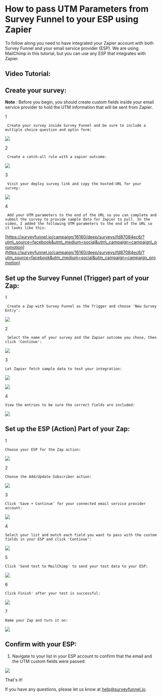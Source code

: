 # How to pass UTM Parameters from Survey Funnel to your ESP using Zapier

To follow along you need to have integrated your Zapier account with both Survey Funnel and your email service provider \(ESP\). We are using MailChimp in this tutorial, but you can use any ESP that integrates with Zapier.

## Video Tutorial:

## Create your survey:

**Note** : Before you begin, you should create custom fields inside your email service provider to hold the UTM information that will be sent from Zapier.

1

```text
 Create your survey inside Survey Funnel and be sure to include a multiple choice question and optin form: 
```

![](https://d33v4339jhl8k0.cloudfront.net/docs/assets/53974d6ce4b0c76107b109d1/images/5b895b2d2c7d3a03f89e567c/file-%20pb7HWVgK96.png)

2

```text
 Create a catch-all rule with a zapier outcome: 
```

![](https://d33v4339jhl8k0.cloudfront.net/docs/assets/53974d6ce4b0c76107b109d1/images/5b8840322c7d3a03f89e4ce6/file-%20wz4fj7wjJO.png)

3

```text
 Visit your deploy survey link and copy the hosted-URL for your survey: 
```

![](https://d33v4339jhl8k0.cloudfront.net/docs/assets/53974d6ce4b0c76107b109d1/images/5b8840c10428631d7a8a8f16/file-A8MBXSdfWz.png)

4

```text
 Add your UTM parameters to the end of the URL so you can complete and submit the survey to provide sample data for Zapier to pull. In the video, I added the following UTM parameters to the end of the URL so it looks like this: 
```

[https://surveyfunnel.io/campaign/16160/deep/surveys/fd87084ec6/?utm\_source=facebook&utm\_medium=social&utm\_campaign=campaign\_promotion](https://surveyfunnel.io/campaign/16160/deep/surveys/fd87084ec6/?utm_source=facebook&utm_medium=social&utm_campaign=campaign_promotion)

## Set up the Survey Funnel \(Trigger\) part of your Zap:

1

```text
 Create a Zap with Survey Funnel as the Trigger and choose 'New Survey Entry': 
```

![](https://d33v4339jhl8k0.cloudfront.net/docs/assets/53974d6ce4b0c76107b109d1/images/5b8843130428631d7a8a8f59/file-%20ekUOf4Rw7o.png)

2

```text
 Select the name of your survey and the Zapier outcome you chose, then click 'Continue': 
```

![](https://d33v4339jhl8k0.cloudfront.net/docs/assets/53974d6ce4b0c76107b109d1/images/5b88438d0428631d7a8a8f60/file-6s41CE1OoE.png)

3

```text
Let Zapier fetch sample data to test your integration:
```

![](https://d33v4339jhl8k0.cloudfront.net/docs/assets/53974d6ce4b0c76107b109d1/images/5b89613b2c7d3a03f89e56bd/file-%20NPQC9h4vKJ.png)

![](https://d33v4339jhl8k0.cloudfront.net/docs/assets/53974d6ce4b0c76107b109d1/images/5b8960760428631d7a8a98eb/file-6bn0nsrvJc.png)

4

```text
View the entries to be sure the correct fields are included:
```

![](https://d33v4339jhl8k0.cloudfront.net/docs/assets/53974d6ce4b0c76107b109d1/images/5b8962b62c7d3a03f89e56ce/file-y7ol8fZqKM.png)

## Set up the ESP \(Action\) Part of your Zap:

1

```text
Choose your ESP for the Zap action:
```

![](https://d33v4339jhl8k0.cloudfront.net/docs/assets/53974d6ce4b0c76107b109d1/images/5b89637e0428631d7a8a9918/file-Y2h1aZKozW.png)

2

```text
Choose the Add/Update Subscriber action:
```

![](https://d33v4339jhl8k0.cloudfront.net/docs/assets/53974d6ce4b0c76107b109d1/images/5b89641f0428631d7a8a9921/file-G3mfSjUpaT.png)

3

```text
Click 'Save + Continue' for your connected email service provider account:
```

![](https://d33v4339jhl8k0.cloudfront.net/docs/assets/53974d6ce4b0c76107b109d1/images/5b8964992c7d3a03f89e56ed/file-%20DWO5oARkCa.png)

4

```text
Select your list and match each field you want to pass with the custom fields in your ESP and click 'Continue':
```

![](https://d33v4339jhl8k0.cloudfront.net/docs/assets/53974d6ce4b0c76107b109d1/images/5b8964af0428631d7a8a992a/file-%20xnYZFHN8oC.png)

5

```text
Click 'Send test to MailChimp' to send your test data to your ESP:
```

![](https://d33v4339jhl8k0.cloudfront.net/docs/assets/53974d6ce4b0c76107b109d1/images/5b8965792c7d3a03f89e56f4/file-%20Of4DppouYb.png)

6

```text
Click Finish' after your test is successful:
```

![](https://d33v4339jhl8k0.cloudfront.net/docs/assets/53974d6ce4b0c76107b109d1/images/5b8967262c7d3a03f89e5709/file-%20KHHFaHb963.png)

7

```text
Name your Zap and turn it on:
```

![](https://d33v4339jhl8k0.cloudfront.net/docs/assets/53974d6ce4b0c76107b109d1/images/5b8967520428631d7a8a994e/file-%20zdqRvSDTcw.png)

## Confirm with your ESP:

1. Navigate to your list in your ESP account to confirm that the email and the UTM custom fields were passed:

![](https://d33v4339jhl8k0.cloudfront.net/docs/assets/53974d6ce4b0c76107b109d1/images/5b89687c2c7d3a03f89e5717/file-4RxBmdtOeq.png)

That's it!

If you have any questions, please let us know at [help@surveyfunnel.io](mailto:mailto:help@surveyfunnel.io).

